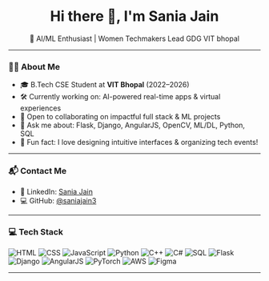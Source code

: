 <h1 align="center">Hi there 👋, I'm Sania Jain</h1>

<p align="center">
  🚀 AI/ML Enthusiast | Women Techmakers Lead GDG VIT bhopal
</p>

---

### 👩‍🎓 About Me

- 🎓 B.Tech CSE Student at **VIT Bhopal** (2022–2026)  
- 🛠️ Currently working on: AI-powered real-time apps & virtual experiences  
- 🤝 Open to collaborating on impactful full stack & ML projects  
- 💬 Ask me about: Flask, Django, AngularJS, OpenCV, ML/DL, Python, SQL  
- 🎨 Fun fact: I love designing intuitive interfaces & organizing tech events!

---

### 📬 Contact Me

- 🔗 LinkedIn: [Sania Jain](https://linkedin.com/in/sania-jain)  
- 💻 GitHub: [@saniajain3](https://github.com/saniajain3)

---

### 💻 Tech Stack

![HTML](https://img.shields.io/badge/HTML-E34F26?style=for-the-badge&logo=html5&logoColor=white)
![CSS](https://img.shields.io/badge/CSS-1572B6?style=for-the-badge&logo=css3&logoColor=white)
![JavaScript](https://img.shields.io/badge/JavaScript-F7DF1E?style=for-the-badge&logo=javascript&logoColor=black)
![Python](https://img.shields.io/badge/Python-3776AB?style=for-the-badge&logo=python&logoColor=white)
![C++](https://img.shields.io/badge/C++-00599C?style=for-the-badge&logo=cplusplus&logoColor=white)
![C#](https://img.shields.io/badge/C%23-239120?style=for-the-badge&logo=c-sharp&logoColor=white)
![SQL](https://img.shields.io/badge/SQL-003B57?style=for-the-badge&logo=mysql&logoColor=white)
![Flask](https://img.shields.io/badge/Flask-000000?style=for-the-badge&logo=flask)
![Django](https://img.shields.io/badge/Django-092E20?style=for-the-badge&logo=django)
![AngularJS](https://img.shields.io/badge/AngularJS-E23237?style=for-the-badge&logo=angularjs&logoColor=white)
![PyTorch](https://img.shields.io/badge/PyTorch-EE4C2C?style=for-the-badge&logo=pytorch&logoColor=white)
![AWS](https://img.shields.io/badge/AWS-232F3E?style=for-the-badge&logo=amazon-aws)
![Figma](https://img.shields.io/badge/Figma-F24E1E?style=for-the-badge&logo=figma&logoColor=white)

---

